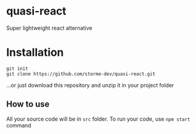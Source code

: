# quasi-react
Super lightweight react alternative

# Installation
```
git init
git clone https://github.com/storme-dev/quasi-react.git
```

...or just download this repository and unzip it in your project folder

## How to use

All your source code will be in ``src`` folder.
To run your code, use ``npm start`` command
